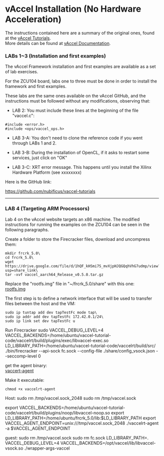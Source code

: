 # **vAccel Installation (No Hardware Acceleration)** 



The instructions contained here are a summary of the original ones, found at the [vAccel Tutorials](https://github.com/nubificus/vaccel-tutorials).  
More details can be found at [vAccel Documentation](https://docs.vaccel.org/).



### LABs 1~3 (Installation and first examples)


The vAccel Framework installation and first examples are available as a set of lab exercises.

For the ZCU104 board, labs one to three must be done in order to install the framework and first examples.


These labs are the same ones available on the vAccel GitHub, and the instructions must be followed without any modifications, observing that:
* LAB 2: You must include these lines at the beginning of the file "vaccel.c":

```#include <error.h>```\
```#include <ops/vaccel_ops.h>```

* LAB 3-A: You don't need to clone the reference code if you went through LABs 1 and 2.

* LAB 3-B: During the installation of OpenCL, if it asks to restart some services, just click on "OK"

* LAB 3-C: XRT error message. This happens until you install the Xilinx Hardware Platform (see xxxxxxxx)

Here is the GitHub link:

https://github.com/nubificus/vaccel-tutorials  

  
---  
### LAB 4 (Targeting ARM Processors)

Lab 4 on the vAccel website targets an x86 machine. The modified instructions for running the examples on the ZCU104 can be seen in the following paragraphs.

Create a folder to store the Firecracker files, download and uncompress them:  

```
mkdir frcrk_5.0\
cd frcrk_5.0\
wget https://drive.google.com/file/d/1hQF_kHSmi7S_mvXjpHJQGQqhVhG7udmp/view?usp=share_link\
tar -xvf vaccel_aarch64_Release_v0.5.0.tar.gz
```

Replace the "rootfs.img" file in "~/frcrk_5.0/share" with this one:  
[rootfs.img](https://github.com/ELHorta/VM-Migration-With-Hardware-Acceleration/wiki/ZCU-104-Hardware-Platform-Creation) 




The first step is to define a network interface that will be used to transfer files between the host and the VM:

```'
sudo ip tuntap add dev tapTestFc mode tap\
sudo ip addr add dev tapTestFc 172.42.0.1/24\
sudo ip link set dev tapTestFc u
```



Run Firecracker
sudo VACCEL_DEBUG_LEVEL=4 VACCEL_BACKENDS=/home/ubuntu/vaccel-tutorial-code/vaccelrt/build/plugins/exec/libvaccel-exec.so LD_LIBRARY_PATH=/home/ubuntu/vaccel-tutorial-code/vaccelrt/build/src/ ./bin/firecracker --api-sock fc.sock --config-file ./share/config_vsock.json --seccomp-level 0



get the agent binary: \
[vaccert-agent](https://drive.google.com/file/d/10MD12lv-kwPpE9dE5NZRB8wO6XdXo_8c/view?usp=share_link)

Make it executable: 
```
chmod +x vaccelrt-agent
```

Host:
sudo rm /tmp/vaccel.sock_2048 
sudo rm /tmp/vaccel.sock 

export VACCEL_BACKENDS=/home/ubuntu/vaccel-tutorial-code/vaccelrt/build/plugins/noop/libvaccel-noop.so
export LD_LIBRARY_PATH=/home/ubuntu/frcrk_5.0/lib:$LD_LIBRARY_PATH
export VACCEL_AGENT_ENDPOINT=unix:///tmp/vaccel.sock_2048
./vaccelrt-agent -a $VACCEL_AGENT_ENDPOINT



guest:
sudo rm /tmp/vaccel.sock 
sudo rm fc.sock
LD_LIBRARY_PATH=. VACCEL_DEBUG_LEVEL=4 VACCEL_BACKENDS=/opt/vaccel/lib/libvaccel-vsock.so ./wrapper-args-vaccel
